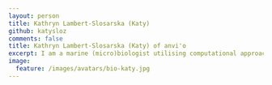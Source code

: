 ```yaml
---
layout: person
title: Kathryn Lambert-Slosarska (Katy)
github: katysloz
comments: false
title: Kathryn Lambert-Slosarska (Katy) of anvi'o
excerpt: I am a marine (micro)biologist utilising computational approaches to understand the dynamism and impact of diversity-generating retroelements in microbial lifestyles within changing marine ecosystems.
image:
  feature: /images/avatars/bio-katy.jpg
---
```

